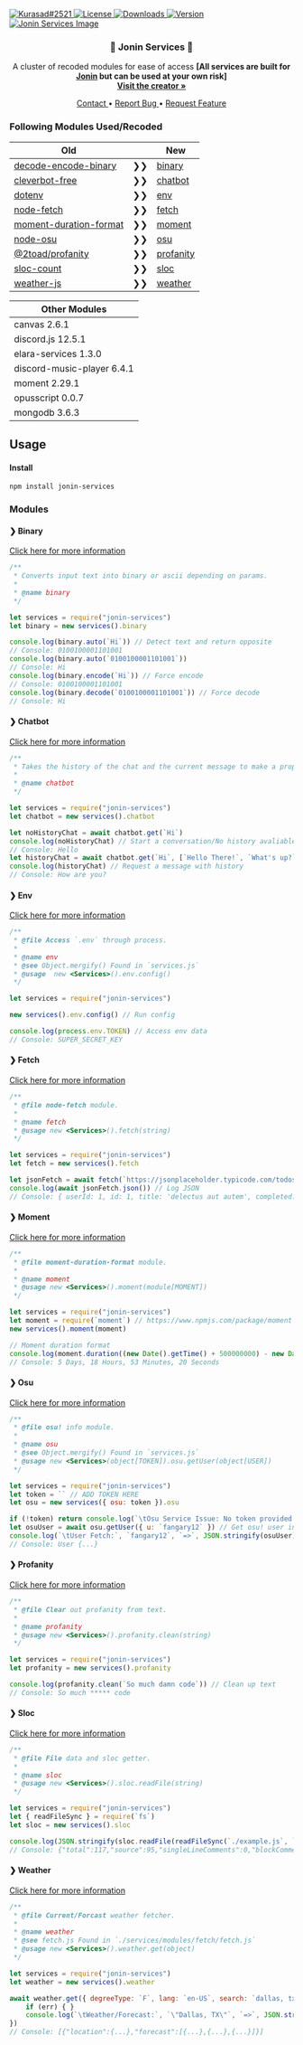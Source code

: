 <p>
    <a href="https://twitter.com/iKurasad">
        <img src="https://img.shields.io/badge/creator-Kurasad%232521-%23ff0092" alt="Kurasad#2521" />
    </a>
    <a href="https://github.com/DPulavarthy/Jonin-Services/blob/main/LICENSE">
        <img src="https://img.shields.io/npm/l/jonin-services" alt="License" />
    </a>
    <a href="https://www.npmjs.com/package/jonin-services">
        <img src="https://img.shields.io/npm/dt/jonin-services" alt="Downloads" />
    </a>
    <a href="https://www.npmjs.com/package/jonin-services">
        <img src="https://img.shields.io/github/package-json/v/DPulavarthy/Jonin-Services" alt="Version" />
    </a>
    <a href="https://github.com/DPulavarthy/Jonin-Services"
        title="All code regarding Jonin and Jonin Services is protected.">
        <img src="assets/jonin-services.jpg" alt="Jonin Services Image" />
    </a>
    <h3 align="center"> 💠 Jonin Services 💠 </h3>
    <p align="center"> A cluster of recoded modules for ease of access 
        <strong> [All services are built for <a href="https://jonin.gq">Jonin</a> but can be used at your own risk] </strong>
        <br />
        <a href="https://kura.gq"><strong> Visit the creator » </strong></a>
    </p>
    <p align="center">
        <a href="https://discord.gg/H5PwwSJ"> Contact </a>
        •
        <a href="https://github.com/DPulavarthy/Jonin-Services/issues"> Report Bug </a>
        •
        <a href="https://github.com/DPulavarthy/Jonin-Services/issues"> Request Feature </a>
    </p>
</p>

### Following Modules Used/Recoded

| Old                                                                             |       | New                               |
| ------------------------------------------------------------------------------- | ----- | --------------------------------- |
| [decode-encode-binary](https://www.npmjs.com/package/decode-encode-binary)      | ❯❯    | [binary](modules/binary)          |
| [cleverbot-free](https://www.npmjs.com/package/cleverbot-free)                  | ❯❯    | [chatbot](modules/chatbot)        |
| [dotenv](https://www.npmjs.com/package/dotenv)                                  | ❯❯    | [env](modules/env)                |
| [node-fetch](https://www.npmjs.com/package/node-fetch)                          | ❯❯    | [fetch](modules/fetch)            |
| [moment-duration-format](https://www.npmjs.com/package/moment-duration-format)  | ❯❯    | [moment](modules/moment)          |
| [node-osu](https://www.npmjs.com/package/node-osu)                              | ❯❯    | [osu](modules/osu)                |
| [@2toad/profanity](https://www.npmjs.com/package/@2toad/profanity)              | ❯❯    | [profanity](modules/profanity)    |
| [sloc-count](https://www.npmjs.com/package/sloc-count)                          | ❯❯    | [sloc](modules/sloc)              |
| [weather-js](https://www.npmjs.com/package/weather-js)                          | ❯❯    | [weather](modules/weather)        |

| Other Modules              |
| -------------------------- |
| canvas 2.6.1               |
| discord.js 12.5.1          |
| elara-services 1.3.0       |
| discord-music-player 6.4.1 |
| moment 2.29.1              |
| opusscript 0.0.7           |
| mongodb 3.6.3              |

## Usage

#### Install
```
npm install jonin-services
```

### Modules

#### ❯ Binary 
[Click here for more information](modules/binary)
```js
/**
 * Converts input text into binary or ascii depending on params.
 * 
 * @name binary
 */

let services = require("jonin-services")
let binary = new services().binary

console.log(binary.auto(`Hi`)) // Detect text and return opposite
// Console: 0100100001101001
console.log(binary.auto(`0100100001101001`))
// Console: Hi
console.log(binary.encode(`Hi`)) // Force encode
// Console: 0100100001101001
console.log(binary.decode(`0100100001101001`)) // Force decode
// Console: Hi
```

#### ❯ Chatbot 
[Click here for more information](modules/chatbot)
```js
/**
 * Takes the history of the chat and the current message to make a proper response.
 * 
 * @name chatbot
 */

let services = require("jonin-services")
let chatbot = new services().chatbot

let noHistoryChat = await chatbot.get(`Hi`)
console.log(noHistoryChat) // Start a conversation/No history avaliable
// Console: Hello
let historyChat = await chatbot.get(`Hi`, [`Hello There!`, `What's up?`])
console.log(historyChat) // Request a message with history
// Console: How are you?
```

#### ❯ Env 
[Click here for more information](modules/env)
```js
/**
 * @file Access `.env` through process.
 * 
 * @name env
 * @see Object.mergify() Found in `services.js`
 * @usage  new <Services>().env.config()
 */

let services = require("jonin-services")

new services().env.config() // Run config

console.log(process.env.TOKEN) // Access env data
// Console: SUPER_SECRET_KEY
```

#### ❯ Fetch 
[Click here for more information](modules/fetch)
```js
/**
 * @file node-fetch module.
 * 
 * @name fetch
 * @usage new <Services>().fetch(string)
 */

let services = require("jonin-services")
let fetch = new services().fetch

let jsonFetch = await fetch(`https://jsonplaceholder.typicode.com/todos/1`) // Fetch site
console.log(await jsonFetch.json()) // Log JSON
// Console: { userId: 1, id: 1, title: 'delectus aut autem', completed: false }
```

#### ❯ Moment 
[Click here for more information](modules/moment)
```js
/**
 * @file moment-duration-format module.
 * 
 * @name moment
 * @usage new <Services>().moment(module[MOMENT])
 */

let services = require("jonin-services")
let moment = require(`moment`) // https://www.npmjs.com/package/moment
new services().moment(moment)

// Moment duration format
console.log(moment.duration((new Date().getTime() + 500000000) - new Date().getTime()).format(`w [Weeks], d [Days], h [Hours], m [Minutes], s [Seconds]`))
// Console: 5 Days, 18 Hours, 53 Minutes, 20 Seconds
```

#### ❯ Osu 
[Click here for more information](modules/osu)
```js
/**
 * @file osu! info module.
 * 
 * @name osu
 * @see Object.mergify() Found in `services.js`
 * @usage new <Services>(object[TOKEN]).osu.getUser(object[USER])
 */

let services = require("jonin-services")
let token = `` // ADD TOKEN HERE
let osu = new services({ osu: token }).osu

if (!token) return console.log(`\tOsu Service Issue: No token provided [Visit https://osu.ppy.sh/p/api/ to get a token]`) // If not token
let osuUser = await osu.getUser({ u: `fangary12` }) // Get osu! user information
console.log(`\tUser Fetch:`, `fangary12`, `=>`, JSON.stringify(osuUser))
// Console: User {...}
```

#### ❯ Profanity 
[Click here for more information](modules/profanity)
```js
/**
 * @file Clear out profanity from text.
 * 
 * @name profanity
 * @usage new <Services>().profanity.clean(string)
 */

let services = require("jonin-services")
let profanity = new services().profanity

console.log(profanity.clean(`So much damn code`)) // Clean up text
// Console: So much ***** code
```

#### ❯ Sloc 
[Click here for more information](modules/sloc)
```js
/**
 * @file File data and sloc getter.
 * 
 * @name sloc
 * @usage new <Services>().sloc.readFile(string)
 */

let services = require("jonin-services")
let { readFileSync } = require(`fs`)
let sloc = new services().sloc

console.log(JSON.stringify(sloc.readFile(readFileSync(`./example.js`, `utf8`)))) // Log file data
// Console: {"total":117,"source":95,"singleLineComments":0,"blockCommentLines":0,"blockComments":0,"empty":22}
```


#### ❯ Weather 
[Click here for more information](modules/weather)
```js
/**
 * @file Current/Forcast weather fetcher.
 * 
 * @name weather
 * @see fetch.js Found in `./services/modules/fetch/fetch.js`
 * @usage new <Services>().weather.get(object)
 */

let services = require("jonin-services")
let weather = new services().weather

await weather.get({ degreeType: `F`, lang: `en-US`, search: `dallas, tx` }, (err, res) => {
    if (err) { }
    console.log(`\tWeather/Forecast:`, `\"Dallas, TX\"`, `=>`, JSON.stringify(res))
})
// Console: [{"location":{...},"forecast":[{...},{...},{...}]}]
```
